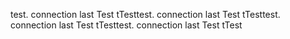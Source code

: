 test. connection
last Test
tTesttest. connection
last Test
tTesttest. connection
last Test
tTesttest. connection
last Test
tTest